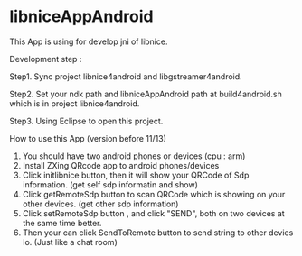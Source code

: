 # libniceAppAndroid

This App is using for develop jni of libnice.


Development step :

Step1. Sync project libnice4android and libgstreamer4android.

Step2. Set your ndk path and libniceAppAndroid path at build4android.sh which is in project libnice4android.

Step3. Using Eclipse to open this project.



How to use this App (version before 11/13)

1. You should have two android phones or devices (cpu : arm)
2. Install ZXing QRcode app to android phones/devices
3. Click initlibnice button, then it will show your QRCode of Sdp information.
(get self sdp informatin and show)
4. Click getRemoteSdp button to scan QRCode which is showing on your other devices.
(get other sdp information)
5. Click setRemoteSdp button , and click "SEND", both on two devices at the same time better.
6. Then your can click SendToRemote button to send string to other devies lo.
(Just like a chat room)



